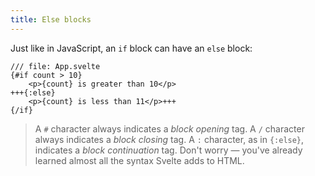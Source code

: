 ```yaml
---
title: Else blocks
---
```


Just like in JavaScript, an `if` block can have an `else` block:

```svelte
/// file: App.svelte
{#if count > 10}
	<p>{count} is greater than 10</p>
+++{:else}
	<p>{count} is less than 11</p>+++
{/if}
```

> A `#` character always indicates a _block opening_ tag. A `/` character always indicates a _block closing_ tag. A `:` character, as in `{:else}`, indicates a _block continuation_ tag. Don't worry — you've already learned almost all the syntax Svelte adds to HTML.
